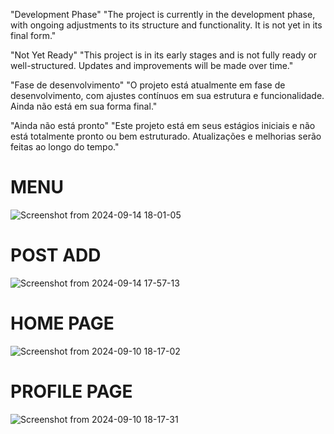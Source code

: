 "Development Phase"
"The project is currently in the development phase, with ongoing adjustments to its structure and functionality. It is not yet in its final form."

"Not Yet Ready"
"This project is in its early stages and is not fully ready or well-structured. Updates and improvements will be made over time."

"Fase de desenvolvimento" "O projeto está atualmente em fase de desenvolvimento, com ajustes contínuos em sua estrutura e funcionalidade. Ainda não está em sua forma final."

"Ainda não está pronto" "Este projeto está em seus estágios iniciais e não está totalmente pronto ou bem estruturado. Atualizações e melhorias serão feitas ao longo do tempo."

# MENU
![Screenshot from 2024-09-14 18-01-05](https://github.com/user-attachments/assets/fd41a8af-f0fd-4631-a2ca-735316f93796)



# POST ADD
![Screenshot from 2024-09-14 17-57-13](https://github.com/user-attachments/assets/65baa934-f667-413e-96ba-f5d1ac9b749c)

# HOME PAGE
![Screenshot from 2024-09-10 18-17-02](https://github.com/user-attachments/assets/b6b549c1-d479-4e74-b5af-ff44997c2e37)

# PROFILE PAGE
![Screenshot from 2024-09-10 18-17-31](https://github.com/user-attachments/assets/69367798-c79a-47ca-b234-bf786cec7ac8)
